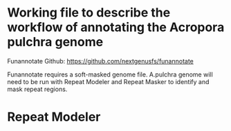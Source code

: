 # Working file to describe the workflow of annotating the Acropora pulchra genome 

Funannotate Github: https://github.com/nextgenusfs/funannotate 

Funannotate requires a soft-masked genome file. A.pulchra genome will need to be run with Repeat Modeler and Repeat Masker to identify and mask repeat regions. 

# Repeat Modeler 
